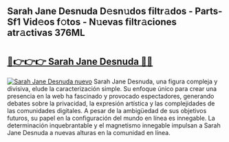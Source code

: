 ## Sarah Jane Desnuda D𝚎sn𝚞dos filtr𝚊dos - Parts-Sf1 Vid𝚎os f𝚘tos - N𝚞evas filtr𝚊ciones atr𝚊ctivas 376ML

# <h2><a href="http://mbb29c4.tromn.icu/?c=Sarah+Jane+Desnuda">🔗👉👉👉 Sarah Jane Desnuda 🔗🔗</a></h2>

[![Sarah Jane Desnuda nuevo](https://i.imgur.com/pEAQMta.gif)](http://mbb29c4.tromn.icu/?c=Sarah+Jane+Desnuda)
Sarah Jane Desnuda, una figura compleja y divisiva, elude la caracterización simple. Su enfoque único para crear una presencia en la web ha fascinado y provocado espectadores, generando debates sobre la privacidad, la expresión artística y las complejidades de las comunidades digitales. A pesar de la ambigüedad de sus objetivos futuros, su papel en la configuración del mundo en línea es innegable. La determinación inquebrantable y el magnetismo innegable impulsan a Sarah Jane Desnuda a nuevas alturas en la comunidad en línea.
